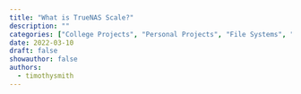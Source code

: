 ```yaml
---
title: "What is TrueNAS Scale?"
description: ""
categories: ["College Projects", "Personal Projects", "File Systems", "Networking and Servers", "Software and Tools", "Tutorials and Guides", "Virtualization"]
date: 2022-03-10
draft: false
showauthor: false
authors:
  - timothysmith
---
```

